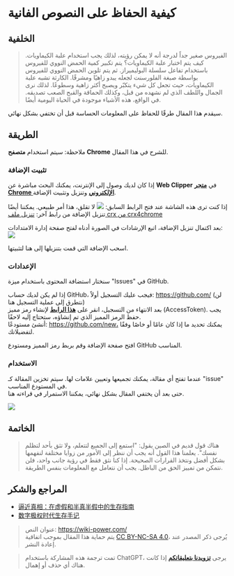 # كيفية الحفاظ على النصوص الفانية

## الخلفية

> الفيروس صغير جداً لدرجة أنه لا يمكن رؤيته، لذلك يجب استخدام علبة الكيماويات. كيف يتم اختبار علبة الكيماويات؟ يتم تكبير كمية الحمض النووي للفيروس باستخدام تفاعل سلسلة البوليميراز. ثم يتم تلوين الحمض النووي للفيروس بواسطة صبغة الفلورسنت لجعله يبدو زاهيًا ومشرقًا.
> الكارثة تشبه علبة الكيماويات، حيث تجعل كل شيء يتكبّر ويصبح أكثر زاهية وسطوعًا. لذلك نرى الجمال واللطف الذي لم نشهده من قبل، وكذلك الحماقة والقبح الصعب تصديقه. في الواقع، هذه الأشياء موجودة في الحياة اليومية أيضًا.

سيقدم هذا المقال طرقًا للحفاظ على المعلومات الحساسة قبل أن تختفي بشكل نهائي.

## الطريقة

ملاحظة: سيتم استخدام **متصفح Chrome** للشرح في هذا المقال.

### تثبيت الإضافة

إذا كان لديك وصول إلى الإنترنت، يمكنك البحث مباشرة عن **Web Clipper** في [**متجر Chrome الإلكتروني**](https://chrome.google.com/webstore/category/extensions?hl=zh-CN) وتنزيل وتثبيت الإضافة.

إذا كنت ترى هذه الشاشة عند فتح الرابط السابق:
![](https://media.wiki-power.com/img/20200207144241.png)
لا تقلق، هذا أمر طبيعي. يمكننا أيضًا تنزيل الإضافة من رابط آخر:
[تنزيل ملف crx من crx4chrome](https://www.crx4chrome.com/go.php?p=169618&s=1&l=https%3A%2F%2Ff2.crx4chrome.com%2Fcrx.php%3Fi%3Dmhfbofiokmppgdliakminbgdgcmbhbac%26v%3D1.18.0)

بعد اكتمال تنزيل الإضافة، اتبع الإرشادات في الصورة أدناه لفتح صفحة إدارة الامتدادات:
![](https://media.wiki-power.com/img/20200207144627.png)

اسحب الإضافة التي قمت بتنزيلها إلى هنا لتثبيتها.

### الإعدادات

سنختار استضافة المحتوى باستخدام ميزة "Issues" في GitHub.

إذا لم يكن لديك حساب GitHub، فيجب عليك التسجيل أولاً: https://github.com/ (لن نتطرق إلى عملية التسجيل هنا)  
بعد الانتهاء من التسجيل، انقر على [**هذا الرابط**](https://github.com/settings/tokens/new?scopes=repo&description=Web%20Clipper) لإنشاء رمز مميز (AccessToken). يجب حفظ الرمز المميز الذي تم إنشاؤه، ستحتاج إليه لاحقًا.  
أنشئ مستودعًا: https://github.com/new، يمكنك تحديد ما إذا كان عامًا أو خاصًا وفقًا لتفضيلاتك.

افتح صفحة الإضافة وقم بربط رمز المميز ومستودع GitHub المناسب.

### الاستخدام

عندما تفتح أي مقالة، يمكنك تجميعها وتعيين علامات لها. سيتم تخزين المقالة كـ "issue" في المستودع المناسب.  
حتى بعد أن يختفي المقال بشكل نهائي، يمكننا الاستمرار في قراءته هنا.

![](https://media.wiki-power.com/img/20200207151224.png)

## الخاتمة

> هناك قول قديم في الصين يقول: "استمع إلى الجميع لتتعلم، ولا تثق بأحد لتظلم نفسك". يعلمنا هذا القول أنه يجب أن ننظر إلى الأمور من زوايا مختلفة لنفهمها بشكل أفضل ونتخذ القرارات الصحيحة. إذا كنا نثق فقط في رؤية جانب واحد، فلن نتمكن من تمييز الحق من الباطل. يجب أن نتعامل مع المعلومات بنفس الطريقة.

## المراجع والشكر

- [逼近真相：在虚假和半真半假中的生存指南](https://mp.weixin.qq.com/s?__biz=MzAxMjQwNDcxNQ==&mid=2649329422&idx=1&sn=7f104ad54b862e94e889b335540cf85b&chksm=83af7d8ab4d8f49cb965a02a0988190fb7ef3a2abc4dd2ba62ed94ba7b4ac22aa506b11e6cf2&mpshare=1&scene=1&srcid=&sharer_sharetime=1581056806984&sharer_shareid=57baeb2b96d0cff9b17ac2c15b36602b&key=89c13119caee7b32f577a3b86d4de27c26b06239fbe092655e565f03e63f6810b2a7f6265a6b06302d4f6bb40433ea11b14283b80af696e4ba859598cac6ba8ecf67e3f62417a1de3347aad106a5e70b&ascene=1&uin=MTk5MDUwOTA0Mg%3D%3D&devicetype=Windows+10&version=6208006f&lang=zh_CN&exportkey=AwreTiO%2BkLxNNC2wt4nS0xA%3D&pass_ticket=9ERj0119cqTkVmDsc4nP%2BPcvPRUOx3xYuJyu6%2Bei%2Bmn1pTPoSMBYPULl6wx76He3)
- [数字极权时代生存手记](https://g-rosidte.gitbook.io/record-of-survival-in-digital-totalitarian-era/v/shu-zi-ji-quan-shi-dai-sheng-cun-shou-ji/)

> عنوان النص: <https://wiki-power.com/>  
> يتم حماية هذا المقال بموجب اتفاقية [CC BY-NC-SA 4.0](https://creativecommons.org/licenses/by/4.0/deed.zh)، يُرجى ذكر المصدر عند إعادة النشر.

> تمت ترجمة هذه المشاركة باستخدام ChatGPT، يرجى [**تزويدنا بتعليقاتكم**](https://github.com/linyuxuanlin/Wiki_MkDocs/issues/new) إذا كانت هناك أي حذف أو إهمال.

